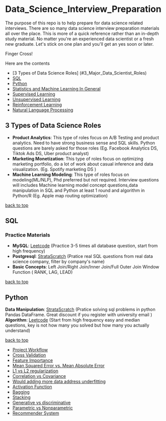 # Data_Science_Interview_Preparation
The purpose of this repo is to help prepare for data science related interviews. 
There are so many data science interview preparation materials all over the place. This is more of a quick reference rather than an in-depth study material. No matter you're an experienced data scientist or a fresh new graduate. Let's stick on one plan and you'll get an yes soon or later. 

Finger Cross!

Here are the contents

* [3 Types of Data Science Roles] (#3_Major_Data_Scientist_Roles)
* [SQL](#sql)
* [Python](#Python)
* [Statistics and Machine Learning In General](#statistics-and-ml-in-general)
* [Supervised Learning](#supervised-learning)
* [Unsupervised Learning](#unsupervised-learning)
* [Reinforcement Learning](#reinforcement-learning)
* [Natural Language Processing](#natural-language-processing)

## 3 Types of Data Science Roles

* **Product Analytics**: This type of roles focus on A/B Testing and product analytics. Need to have strong business sense and SQL skills. Python questions are barely asked for those roles (Eg. Facebook Analytics DS, Tiktok Ads DS, Uber product analyst)
* **Marketing Monetization**: This type of roles focus on optimizing marketing portfolio, do a lot of work about casual inference and data visualization. (Eg. Spotify marketing DS )
* **Machine Learning Modeling**: This type of roles focus on modeling(ML/NLP), Phd preferred but not required. Interview questions will includes Machine learning model concept questions,data manipulation in SQL and Python at least 1 round and algorithm in Python/R  (Eg. Apple map routing optimization)

[back to top](#Data_Science_Interview_Preparation)

## SQL
### Practice Materials

* **MySQL**: [Leetcode](https://leetcode.com/problemset/all/) (Practice 3-5 times all database question, start from high frequency)
* **Postgresql**: [StrataScratch](https://platform.stratascratch.com/coding) (Pratice real SQL questions from real data science company, filter by company's name)
* **Basic Concepts**:
Left Join/Right Join/Inner Join/Full Outer Join
Window Function ( RANK, LAG, LEAD)

[back to top](#Data_Science_Interview_Preparation)

## Python

**Data Manipulation**: [StrataScratch](https://platform.stratascratch.com/coding) (Pratice solving sql problems in python Pandas DataFrame. Great discount if you register with university email )
**Algorithm**: [Leetcode](https://leetcode.com/problemset/all/)  (Start from high frequency easy and median questions, key is not how many you solved but how many you actually understand)

[back to top](#Data_Science_Interview_Preparation)


* [Project Workflow](#project-workflow)
* [Cross Validation](#cross-validation)
* [Feature Importance](#feature-importance)
* [Mean Squared Error vs. Mean Absolute Error](#mean-squared-error-vs.-mean-absolute-error)
* [L1 vs L2 regularization](#l1-vs-l2-regularization)
* [Correlation vs Covariance](#correlation-vs-covariance)
* [Would adding more data address underfitting](#would-adding-more-data-address-underfitting)
* [Activation Function](#activation-function)
* [Bagging](#bagging)
* [Stacking](#stacking)
* [Generative vs discriminative](#generative-vs-discriminative)
* [Parametric vs Nonparametric](#parametric-vs-nonparametric)
* [Recommender System](#recommender-system)
